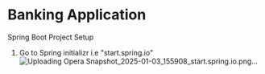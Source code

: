 # Banking Application 
 
Spring Boot Project Setup 

1. Go to Spring initializr i.e "start.spring.io"
   ![Uploading Opera Snapshot_2025-01-03_155908_start.spring.io.png…]()
